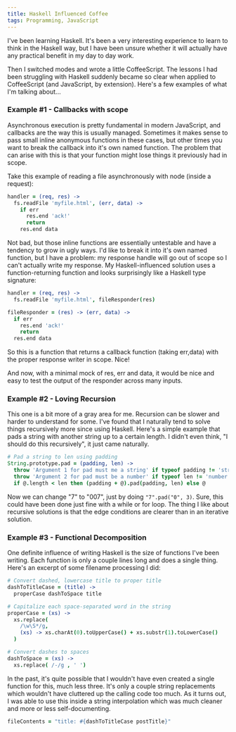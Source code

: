 ```yaml
---
title: Haskell Influenced Coffee
tags: Programming, JavaScript
---
```


I've been learning Haskell. It's been a very interesting experience to
learn to think in the Haskell way, but I have been unsure whether it will
actually have any practical benefit in my day to day work.

Then I switched modes and wrote a little CoffeeScript. The lessons I had
been struggling with Haskell suddenly became so clear when applied to
CoffeeScript (and JavaScript, by extension). Here's a few examples of
what I'm talking about...

### Example #1 - Callbacks with scope

Asynchronous execution is pretty fundamental in modern JavaScript, and
callbacks are the way this is usually managed. Sometimes it makes sense
to pass small inline anonymous functions in these cases, but other times
you want to break the callback into it's own named function. The problem
that can arise with this is that your function might lose things it
previously had in scope.

Take this example of reading a file asynchronously with node (inside
a request):

```coffeescript
handler = (req, res) ->
  fs.readFile 'myfile.html', (err, data) ->
    if err
      res.end 'ack!'
      return
    res.end data
```


Not bad, but those inline functions are essentially untestable and have
a tendency to grow in ugly ways. I'd like to break it into it's own
named function, but I have a problem: my response handle will go out of
scope so I can't actually write my response. My Haskell-influenced
solution uses a function-returning function and looks surprisingly
like a Haskell type signature:

```coffeescript
handler = (req, res) ->
  fs.readFile 'myfile.html', fileResponder(res)

fileResponder = (res) -> (err, data) ->
  if err
    res.end 'ack!'
    return
  res.end data
```

So this is a function that returns a callback function (taking err,data)
with the proper response writer in scope. Nice!

And now, with a minimal mock of res, err and data, it would be nice
and easy to test the output of the responder across many inputs.

### Example #2 - Loving Recursion

This one is a bit more of a gray area for me. Recursion can be slower and
harder to understand for some. I've found that I naturally tend to solve
things recursively more since using Haskell. Here's a simple example that
pads a string with another string up to a certain length. I didn't even
think, "I should do this recursively", it just came naturally.

```coffeescript
# Pad a string to len using padding
String.prototype.pad = (padding, len) ->
  throw 'Argument 1 for pad must me a string' if typeof padding != 'string'
  throw 'Argument 2 for pad must be a number' if typeof len != 'number'
  if @.length < len then (padding + @).pad(padding, len) else @
```

Now we can change "7" to "007", just by doing `"7".pad("0", 3)`. Sure, this
could have been done just fine with a while or for loop. The thing I like
about recursive solutions is that the edge conditions are clearer than in
an iterative solution.

### Example #3 - Functional Decomposition

One definite influence of writing Haskell is the size of functions I've
been writing. Each function is only a couple lines long and does a single
thing. Here's an excerpt of some filename processing I did:

```coffeescript
# Convert dashed, lowercase title to proper title
dashToTitleCase = (title) ->
  properCase dashToSpace title

# Capitalize each space-separated word in the string
properCase = (xs) ->
  xs.replace(
    /\w\S*/g,
    (xs) -> xs.charAt(0).toUpperCase() + xs.substr(1).toLowerCase()
  )

# Convert dashes to spaces
dashToSpace = (xs) ->
  xs.replace( /-/g , ' ')
```

In the past, it's quite possible that I wouldn't have even created a
single function for this, much less three. It's only a couple string
replacements which wouldn't have cluttered up the calling code too much.
As it turns out, I was able to use this inside a string interpolation
which was much cleaner and more or less self-documenting.

```coffeescript
fileContents = "title: #{dashToTitleCase postTitle}"
```
